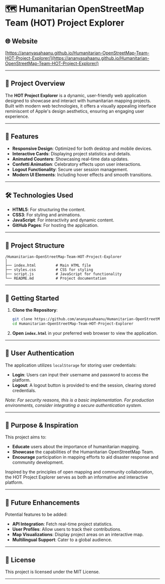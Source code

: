 

# 🗺️ Humanitarian OpenStreetMap Team (HOT) Project Explorer

## 🌐 Website

[https://ananyasahaanu.github.io/Humanitarian-OpenStreetMap-Team-HOT-Project-Explorer/](https://ananyasahaanu.github.io/Humanitarian-OpenStreetMap-Team-HOT-Project-Explorer/)

---

## 📘 Project Overview

The **HOT Project Explorer** is a dynamic, user-friendly web application designed to showcase and interact with humanitarian mapping projects. Built with modern web technologies, it offers a visually appealing interface reminiscent of Apple's design aesthetics, ensuring an engaging user experience.

---

## 🧩 Features

* **Responsive Design**: Optimized for both desktop and mobile devices.
* **Interactive Cards**: Displaying project statistics and details.
* **Animated Counters**: Showcasing real-time data updates.
* **Confetti Animation**: Celebratory effects upon user interactions.
* **Logout Functionality**: Secure user session management.
* **Modern UI Elements**: Including hover effects and smooth transitions.

---

## 🛠️ Technologies Used

* **HTML5**: For structuring the content.
* **CSS3**: For styling and animations.
* **JavaScript**: For interactivity and dynamic content.
* **GitHub Pages**: For hosting the application.

---

## 📁 Project Structure

```
/Humanitarian-OpenStreetMap-Team-HOT-Project-Explorer
│
├── index.html         # Main HTML file
├── styles.css         # CSS for styling
├── script.js          # JavaScript for functionality
└── README.md          # Project documentation
```

---

## 🚀 Getting Started

1. **Clone the Repository**:

   ```bash
   git clone https://github.com/ananyasahaanu/Humanitarian-OpenStreetMap-Team-HOT-Project-Explorer.git
   cd Humanitarian-OpenStreetMap-Team-HOT-Project-Explorer
   ```

2. **Open `index.html`** in your preferred web browser to view the application.

---

## 🔐 User Authentication

The application utilizes `localStorage` for storing user credentials:

* **Login**: Users can input their username and password to access the platform.
* **Logout**: A logout button is provided to end the session, clearing stored credentials.

*Note: For security reasons, this is a basic implementation. For production environments, consider integrating a secure authentication system.*

---

## 🧭 Purpose & Inspiration

This project aims to:

* **Educate** users about the importance of humanitarian mapping.
* **Showcase** the capabilities of the Humanitarian OpenStreetMap Team.
* **Encourage** participation in mapping efforts to aid disaster response and community development.

Inspired by the principles of open mapping and community collaboration, the HOT Project Explorer serves as both an informative and interactive platform.

---

## 📌 Future Enhancements

Potential features to be added:

* **API Integration**: Fetch real-time project statistics.
* **User Profiles**: Allow users to track their contributions.
* **Map Visualizations**: Display project areas on an interactive map.
* **Multilingual Support**: Cater to a global audience.

---

## 📄 License

This project is licensed under the MIT License.

---

